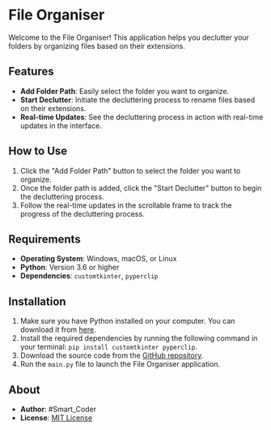 # File Organiser

Welcome to the File Organiser! This application helps you declutter your folders by organizing files based on their extensions.

## Features

- **Add Folder Path**: Easily select the folder you want to organize.
- **Start Declutter**: Initiate the decluttering process to rename files based on their extensions.
- **Real-time Updates**: See the decluttering process in action with real-time updates in the interface.

## How to Use

1. Click the "Add Folder Path" button to select the folder you want to organize.
2. Once the folder path is added, click the "Start Declutter" button to begin the decluttering process.
3. Follow the real-time updates in the scrollable frame to track the progress of the decluttering process.

## Requirements

- **Operating System**: Windows, macOS, or Linux
- **Python**: Version 3.6 or higher
- **Dependencies**: `customtkinter`, `pyperclip`

## Installation

1. Make sure you have Python installed on your computer. You can download it from [here](https://www.python.org/downloads/).
2. Install the required dependencies by running the following command in your terminal: `pip install customtkinter pyperclip`.
3. Download the source code from the [GitHub repository](https://github.com/SmartCoder12345/File-Organiser).
4. Run the `main.py` file to launch the File Organiser application.

## About

- **Author**: #Smart_Coder
- **License**: [MIT License](LICENSE)
